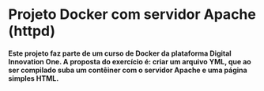 # Projeto Docker com servidor Apache (httpd)
#### Este projeto faz parte de um curso de Docker da plataforma Digital Innovation One. A proposta do exercício é: criar um arquivo YML, que ao ser compilado suba um contêiner com o servidor Apache e uma página simples HTML.
